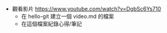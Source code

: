 - 觀看影片 https://www.youtube.com/watch?v=DgbSc6Ys710
    - 在 hello-git 建立一個 video.md 的檔案
    - 在這個檔案紀錄心得/筆記
